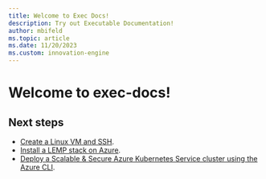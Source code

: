 ```yaml
---
title: Welcome to Exec Docs!
description: Try out Executable Documentation!
author: mbifeld
ms.topic: article
ms.date: 11/20/2023
ms.custom: innovation-engine
---
```


# Welcome to exec-docs!

## Next steps

- [Create a Linux VM and SSH](./CreateLinuxVMAndSSH/README.md).
- [Install a LEMP stack on Azure](./CreateLinuxVMLAMP/README.md).
- [Deploy a Scalable & Secure Azure Kubernetes Service cluster using the Azure CLI](./CreateAKSDeployment/README.md).
